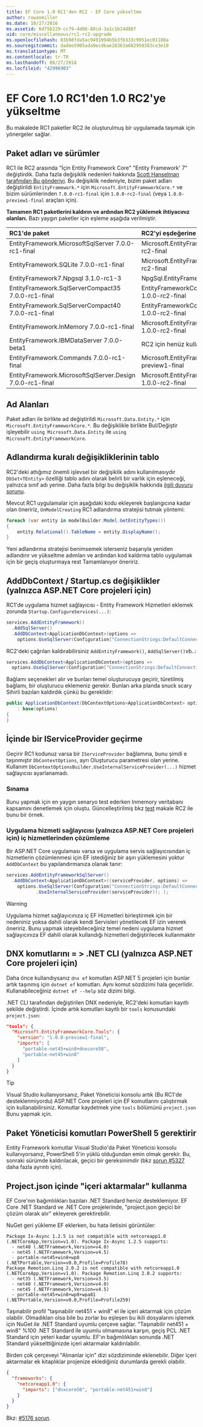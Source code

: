 ```yaml
---
title: EF Core 1.0 RC1'den RC2 - EF Core yükseltme
author: rowanmiller
ms.date: 10/27/2016
ms.assetid: 6d75b229-cc79-4d08-88cd-3a1c1b24d88f
uid: core/miscellaneous/rc1-rc2-upgrade
ms.openlocfilehash: 83b98fda5ac9491994b5b3fb333c9951ec01188a
ms.sourcegitcommit: dadee5905ada9ecdbae28363a682950383ce3e10
ms.translationtype: MT
ms.contentlocale: tr-TR
ms.lasthandoff: 08/27/2018
ms.locfileid: "42996903"
---
```

# <a name="upgrading-from-ef-core-10-rc1-to-10-rc2"></a>EF Core 1.0 RC1'den 1.0 RC2'ye yükseltme

Bu makalede RC1 paketler RC2 ile oluşturulmuş bir uygulamada taşımak için yönergeler sağlar.

## <a name="package-names-and-versions"></a>Paket adları ve sürümler

RC1 ile RC2 arasında "İçin Entity Framework Core" "Entity Framework' 7" değiştirdik. Daha fazla değişiklik nedenleri hakkında [Scott Hanselman tarafından Bu gönderiyi](http://www.hanselman.com/blog/ASPNET5IsDeadIntroducingASPNETCore10AndNETCore10.aspx). Bu değişiklik nedeniyle, bizim paket adları değiştirildi `EntityFramework.*` için `Microsoft.EntityFrameworkCore.*` ve bizim sürümlerinden `7.0.0-rc1-final` için `1.0.0-rc2-final` (veya `1.0.0-preview1-final` araçları için).

**Tamamen RC1 paketlerini kaldırın ve ardından RC2 yüklemek ihtiyacınız olanları.** Bazı yaygın paketler için eşleme aşağıda verilmiştir.

| RC1'de paket                                               | RC2'yi eşdeğerine                                                       |
|:----------------------------------------------------------|:---------------------------------------------------------------------|
| EntityFramework.MicrosoftSqlServer 7.0.0-rc1-final | Microsoft.EntityFrameworkCore.SqlServer 1.0.0-rc2-final      |
| EntityFramework.SQLite 7.0.0-rc1-final | Microsoft.EntityFrameworkCore.Sqlite 1.0.0-rc2-final      |
| EntityFramework7.Npgsql 3.1.0-rc1-3     | NpgSql.EntityFrameworkCore.Postgres             <to be advised>      |
| EntityFramework.SqlServerCompact35 7.0.0-rc1-final | EntityFrameworkCore.SqlServerCompact35 1.0.0-rc2-final      |
| EntityFramework.SqlServerCompact40 7.0.0-rc1-final | EntityFrameworkCore.SqlServerCompact40 1.0.0-rc2-final      |
| EntityFramework.InMemory 7.0.0-rc1-final | Microsoft.EntityFrameworkCore.InMemory 1.0.0-rc2-final      |
| EntityFramework.IBMDataServer 7.0.0-beta1     | RC2 için henüz kullanılamıyor                                            |
| EntityFramework.Commands 7.0.0-rc1-final | Microsoft.EntityFrameworkCore.Tools 1.0.0-preview1-final |
| EntityFramework.MicrosoftSqlServer.Design 7.0.0-rc1-final | Microsoft.EntityFrameworkCore.SqlServer.Design 1.0.0-rc2-final      |

## <a name="namespaces"></a>Ad Alanları

Paket adları ile birlikte ad değiştirildi `Microsoft.Data.Entity.*` için `Microsoft.EntityFrameworkCore.*`. Bu değişiklikle birlikte Bul/Değiştir işleyebilir `using Microsoft.Data.Entity` ile `using Microsoft.EntityFrameworkCore`.

## <a name="table-naming-convention-changes"></a>Adlandırma kuralı değişikliklerinin tablo

RC2'deki attığımız önemli işlevsel bir değişiklik adını kullanılmasıydır `DbSet<TEntity>` özelliği tablo adını olarak belirli bir varlık için eşleneceği, yalnızca sınıf adı yerine. Daha fazla bilgi bu değişiklik hakkında [ilgili duyuru sorunu](https://github.com/aspnet/Announcements/issues/167).

Mevcut RC1 uygulamalar için aşağıdaki kodu ekleyerek başlangıcına kadar olan öneririz, `OnModelCreating` RC1 adlandırma stratejisi tutmak yöntemi:

``` csharp
foreach (var entity in modelBuilder.Model.GetEntityTypes())
{
    entity.Relational().TableName = entity.DisplayName();
}
```

Yeni adlandırma stratejisi benimsemek isterseniz başarıyla yeniden adlandırır ve yükseltme adımları ve ardından kod kaldırma tablo uygulamak için bir geçiş oluşturmaya rest Tamamlanıyor öneririz.

## <a name="adddbcontext--startupcs-changes-aspnet-core-projects-only"></a>AddDbContext / Startup.cs değişiklikler (yalnızca ASP.NET Core projeleri için)

RC1'de uygulama hizmet sağlayıcısı - Entity Framework Hizmetleri eklemek zorunda `Startup.ConfigureServices(...)`:

``` csharp
services.AddEntityFramework()
  .AddSqlServer()
  .AddDbContext<ApplicationDbContext>(options =>
    options.UseSqlServer(Configuration["ConnectionStrings:DefaultConnection"]));
```

RC2'deki çağrıları kaldırabilirsiniz `AddEntityFramework()`, `AddSqlServer()`vb..:

``` csharp
services.AddDbContext<ApplicationDbContext>(options =>
  options.UseSqlServer(Configuration["ConnectionStrings:DefaultConnection"]));
```

Bağlamı seçenekleri alır ve bunları temel oluşturucuya geçirir, türetilmiş bağlamı, bir oluşturucu eklemeniz gerekir. Bunları arka planda snuck scary Sihirli bazıları kaldırdık çünkü bu gereklidir:

``` csharp
public ApplicationDbContext(DbContextOptions<ApplicationDbContext> options)
    : base(options)
{
}
```

## <a name="passing-in-an-iserviceprovider"></a>İçinde bir IServiceProvider geçirme

Geçirir RC1 kodunuz varsa bir `IServiceProvider` bağlamına, bunu şimdi e taşınmıştır `DbContextOptions`, ayrı Oluşturucu parametresi olan yerine. Kullanım `DbContextOptionsBuilder.UseInternalServiceProvider(...)` hizmet sağlayıcısı ayarlanamadı.

### <a name="testing"></a>Sınama

Bunu yapmak için en yaygın senaryo test ederken Inmemory veritabanı kapsamını denetlemek için oluştu. Güncelleştirilmiş bkz [test](testing/index.md) makale RC2 ile bunu bir örnek.

### <a name="resolving-internal-services-from-application-service-provider-aspnet-core-projects-only"></a>Uygulama hizmeti sağlayıcısı (yalnızca ASP.NET Core projeleri için) iç hizmetlerinden çözümleme

Bir ASP.NET Core uygulaması varsa ve uygulama servis sağlayıcısından iç hizmetlerin çözümlenmesi için EF istediğiniz bir aşırı yüklemesini yoktur `AddDbContext` bu yapılandırmanıza olanak tanır:

``` csharp
services.AddEntityFrameworkSqlServer()
  .AddDbContext<ApplicationDbContext>((serviceProvider, options) =>
    options.UseSqlServer(Configuration["ConnectionStrings:DefaultConnection"])
           .UseInternalServiceProvider(serviceProvider)); );
```

> [!WARNING]  
> Uygulama hizmet sağlayıcınıza iç EF Hizmetleri birleştirmek için bir nedeniniz yoksa dahili olarak kendi Servisleri yönetilecek EF izin vererek öneririz. Bunu yapmak isteyebileceğiniz temel nedeni uygulama hizmet sağlayıcınıza EF dahili olarak kullandığı hizmetleri değiştirilecek kullanmaktır

## <a name="dnx-commands--net-cli-aspnet-core-projects-only"></a>DNX komutlarını = > .NET CLI (yalnızca ASP.NET Core projeleri için)

Daha önce kullandıysanız `dnx ef` komutları ASP.NET 5 projeleri için bunlar artık taşınmış için `dotnet ef` komutları. Aynı komut sözdizimi hala geçerlidir. Kullanabileceğiniz `dotnet ef --help` söz dizimi bilgi.

.NET CLI tarafından değiştirilen DNX nedeniyle, RC2'deki komutları kayıtlı şekilde değiştirdi. İçinde artık komutları kayıtlı bir `tools` konusundaki `project.json`:

``` json
"tools": {
  "Microsoft.EntityFrameworkCore.Tools": {
    "version": "1.0.0-preview1-final",
    "imports": [
      "portable-net45+win8+dnxcore50",
      "portable-net45+win8"
    ]
  }
}
```

> [!TIP]  
> Visual Studio kullanıyorsanız, Paket Yöneticisi konsolu artık (Bu RC1'de desteklenmiyordu) ASP.NET Core projeleri için EF komutlarını çalıştırmak için kullanabilirsiniz. Komutlar kaydetmek yine `tools` bölümünü `project.json` Bunu yapmak için.

## <a name="package-manager-commands-require-powershell-5"></a>Paket Yöneticisi komutları PowerShell 5 gerektirir

Entity Framework komutlar Visual Studio'da Paket Yöneticisi konsolu kullanıyorsanız, PowerShell 5'in yüklü olduğundan emin olmak gerekir. Bu, sonraki sürümde kaldırılacak, geçici bir gereksinimdir (bkz [sorun #5327](https://github.com/aspnet/EntityFramework/issues/5327) daha fazla ayrıntı için).

## <a name="using-imports-in-projectjson"></a>Project.json içinde "içeri aktarmalar" kullanma

EF Core'nın bağımlılıkları bazıları .NET Standard henüz desteklemiyor. EF Core .NET Standard ve .NET Core projelerinde, "project.json geçici bir çözüm olarak alır" ekleyerek gerektirebilir.

NuGet geri yükleme EF eklerken, bu hata iletisini görüntüler:

``` Console
Package Ix-Async 1.2.5 is not compatible with netcoreapp1.0 (.NETCoreApp,Version=v1.0). Package Ix-Async 1.2.5 supports:
  - net40 (.NETFramework,Version=v4.0)
  - net45 (.NETFramework,Version=v4.5)
  - portable-net45+win8+wp8 (.NETPortable,Version=v0.0,Profile=Profile78)
Package Remotion.Linq 2.0.2 is not compatible with netcoreapp1.0 (.NETCoreApp,Version=v1.0). Package Remotion.Linq 2.0.2 supports:
  - net35 (.NETFramework,Version=v3.5)
  - net40 (.NETFramework,Version=v4.0)
  - net45 (.NETFramework,Version=v4.5)
  - portable-net45+win8+wp8+wpa81 (.NETPortable,Version=v0.0,Profile=Profile259)
```

Taşınabilir profil "taşınabilir net451 + win8" el ile içeri aktarmak için çözüm olabilir. Olmadıkları olsa bile bu zorlar bu eşleşen bu ikili dosyalarını işlemek için NuGet ile .NET Standard uyumlu çerçeve sağlar. "Taşınabilir net451 + win8" %100 .NET Standard ile uyumlu olmamasına karşın, geçiş PCL .NET Standard için yeteri kadar uyumlu. EF'ın bağımlılıkları sonunda .NET Standard yükselttiğinizde içeri aktarmalar kaldırılabilir.

Birden çok çerçeveyi "Alınanlar için" dizi sözdiziminde eklenebilir. Diğer içeri aktarmalar ek kitaplıklar projenize eklediğiniz durumlarda gerekli olabilir.

``` json
{
  "frameworks": {
    "netcoreapp1.0": {
      "imports": ["dnxcore50", "portable-net451+win8"]
    }
  }
}
```

Bkz: [#5176 sorun](https://github.com/aspnet/EntityFramework/issues/5176).
